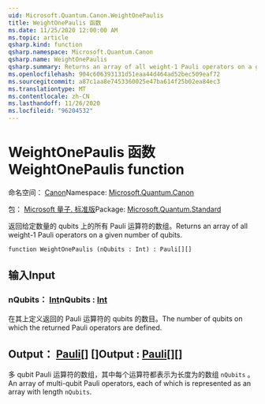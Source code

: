```yaml
---
uid: Microsoft.Quantum.Canon.WeightOnePaulis
title: WeightOnePaulis 函数
ms.date: 11/25/2020 12:00:00 AM
ms.topic: article
qsharp.kind: function
qsharp.namespace: Microsoft.Quantum.Canon
qsharp.name: WeightOnePaulis
qsharp.summary: Returns an array of all weight-1 Pauli operators on a given number of qubits.
ms.openlocfilehash: 904c606393131d51eaa44d464ad52bec509eaf72
ms.sourcegitcommit: a87c1aa8e7453360025e47ba614f25b02ea84ec3
ms.translationtype: MT
ms.contentlocale: zh-CN
ms.lasthandoff: 11/26/2020
ms.locfileid: "96204532"
---
```

# <a name="weightonepaulis-function"></a><span data-ttu-id="97f33-102">WeightOnePaulis 函数</span><span class="sxs-lookup"><span data-stu-id="97f33-102">WeightOnePaulis function</span></span>

<span data-ttu-id="97f33-103">命名空间： [Canon](xref:Microsoft.Quantum.Canon)</span><span class="sxs-lookup"><span data-stu-id="97f33-103">Namespace: [Microsoft.Quantum.Canon](xref:Microsoft.Quantum.Canon)</span></span>

<span data-ttu-id="97f33-104">包： [Microsoft 量子. 标准版](https://nuget.org/packages/Microsoft.Quantum.Standard)</span><span class="sxs-lookup"><span data-stu-id="97f33-104">Package: [Microsoft.Quantum.Standard](https://nuget.org/packages/Microsoft.Quantum.Standard)</span></span>


<span data-ttu-id="97f33-105">返回给定数量的 qubits 上的所有 Pauli 运算符的数组。</span><span class="sxs-lookup"><span data-stu-id="97f33-105">Returns an array of all weight-1 Pauli operators on a given number of qubits.</span></span>

```qsharp
function WeightOnePaulis (nQubits : Int) : Pauli[][]
```


## <a name="input"></a><span data-ttu-id="97f33-106">输入</span><span class="sxs-lookup"><span data-stu-id="97f33-106">Input</span></span>

### <a name="nqubits--int"></a><span data-ttu-id="97f33-107">nQubits： [Int](xref:microsoft.quantum.lang-ref.int)</span><span class="sxs-lookup"><span data-stu-id="97f33-107">nQubits : [Int](xref:microsoft.quantum.lang-ref.int)</span></span>

<span data-ttu-id="97f33-108">在其上定义返回的 Pauli 运算符的 qubits 的数目。</span><span class="sxs-lookup"><span data-stu-id="97f33-108">The number of qubits on which the returned Pauli operators are defined.</span></span>



## <a name="output--pauli"></a><span data-ttu-id="97f33-109">Output： [Pauli](xref:microsoft.quantum.lang-ref.pauli)[] []</span><span class="sxs-lookup"><span data-stu-id="97f33-109">Output : [Pauli](xref:microsoft.quantum.lang-ref.pauli)[][]</span></span>

<span data-ttu-id="97f33-110">多 qubit Pauli 运算符的数组，其中每个运算符都表示为长度为的数组 `nQubits` 。</span><span class="sxs-lookup"><span data-stu-id="97f33-110">An array of multi-qubit Pauli operators, each of which is represented as an array with length `nQubits`.</span></span>